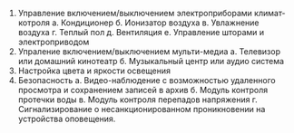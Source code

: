 1) Управление включением/выключением электроприборами климат-котроля
а. Кондиционер
б. Ионизатор воздуха
в. Увлажнение воздуха
г. Теплый пол
д. Вентиляция
е. Управление шторами и электроприводом
2) Упраление включением/выключением мульти-медиа
а. Телевизор или домашний кинотеатр
б. Музыкальный центр или аудио система
2) Настройка цвета и яркости освещения
3) Безопасность
а. Видео-наблюдение с возможностью удаленного просмотра и сохранением записей в архив
б. Модуль контроля протечки воды
в. Модуль контроля перепадов напряжения
г. Сигнализирование о несанкционированном проникновении на устройства оповещения.

